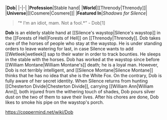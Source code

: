 |**Dob**|
|-|-|
|**Profession**|Stable hand|
|**World**|[[Threnody\|Threnody]]|
|**Universe**|[[Cosmere\|Cosmere]]|
|**Featured In**|*Shadows for Silence*|

>“* I'm an idiot, mam. Not a fool.*”
\- Dob[1]


**Dob** is an elderly stable hand at [[Silence's waystop\|Silence's waystop]] in the [[Forests of Hell\|Forests of Hell]] on [[Threnody\|Threnody]].
Dob takes care of the horses of people who stay at the waystop. He is under standing orders to leave watering for last, in case Silence wants to add [[Wetleek\|wetleek]] sap to their water in order to track bounties. He sleeps in the stable with the horses.
Dob has worked at the waystop since before [[William Montane\|William Montane's]] death; he is a loyal man. However, Dob is not terribly intelligent, and [[Silence Montane\|Silence Montane]] thinks that he has no idea that she is the White Fox. On the contrary, Dob is fully aware of her secret identity. When Silence returns from hunting [[Chesterton Divide\|Chesterton Divide]], carrying [[William Ann\|William Ann]], both injured from the withering touch of shades, Dob pours silver dust on the two of them to save their lives.
After his chores are done, Dob likes to smoke his pipe on the waystop's porch.



https://coppermind.net/wiki/Dob